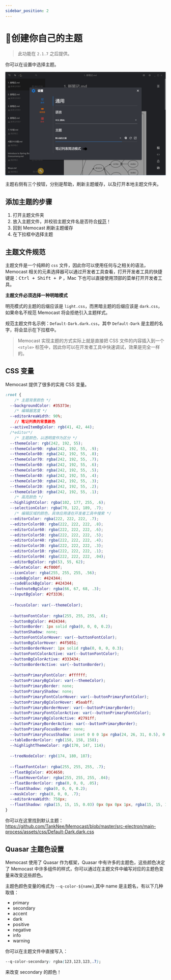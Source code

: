 ```yaml
---
sidebar_position: 2
---
```


# 🎄创建你自己的主题

> 此功能在 `2.1.7` 之后提供。

你可以在设置中选择主题。

![](/img/create-theme-1.png)

主题右侧有三个按钮，分别是帮助，刷新主题缓存，以及打开本地主题文件夹。

## 添加主题的步骤

1. 打开主题文件夹
2. 放入主题文件，并校验主题文件名是否符合[规范](#主题文件规范)！
3. 回到 Memocast 刷新主题缓存
4. 在下拉框中选择主题

## 主题文件规范

主题文件是一个纯粹的 `css` 文件，因此你可以使用任何与之相关的语法，Memocast 相关的元素选择器可以通过开发者工具查看，打开开发者工具的快捷键是：<kbd>Ctrl + Shift + P</kbd> ，Mac 下也可以直接使用顶部的菜单打开开发者工具。

**主题文件必须选择一种明暗模式**

明亮模式的主题的后缀应该是 `light.css`，而黑暗主题的后缀应该是 `dark.css`，如果命名不规范 Memocast 将会拒绝引入主题样式。

规范主题文件名示例：`Default-Dark.dark.css`，其中 `Default-Dark` 是主题的名字，将会显示在下拉框中。

> Memocast 实现主题的方式实际上就是直接把 CSS 文件的内容插入到一个 `<style>` 标签中，因此你可以在开发者工具中快速调试，效果是完全一样的。

## CSS 变量

Memocast 提供了很多的实用 CSS 变量。

```css
:root {
    /* 主题背景颜色 */
  --backgroundColor: #35373e;
    /* 编辑器宽度 */
  --editorAreaWidth: 90%;
    // 笔记列表的背景颜色
  --activeItemBgColor: rgb(41, 42, 44);
  /*editor*/
    /* 主题颜色，以透明度作为区分 */
  --themeColor: rgb(242, 192, 55);
  --themeColor90: rgba(242, 192, 55, .9);
  --themeColor80: rgba(242, 192, 55, .8);
  --themeColor70: rgba(242, 192, 55, .7);
  --themeColor60: rgba(242, 192, 55, .6);
  --themeColor50: rgba(242, 192, 55, .5);
  --themeColor40: rgba(242, 192, 55, .4);
  --themeColor30: rgba(242, 192, 55, .3);
  --themeColor20: rgba(242, 192, 55, .2);
  --themeColor10: rgba(242, 192, 55, .1);
    /* 高亮颜色 */
  --highlightColor: rgba(102, 177, 255, .6);
  --selectionColor: rgba(70, 122, 189, .7);
    /* 编辑区域的颜色，具体应用请在开发者工具中搜索 */
  --editorColor: rgba(222, 222, 222, .7);
  --editorColor80: rgba(222, 222, 222, .8);
  --editorColor60: rgba(222, 222, 222, .6);
  --editorColor50: rgba(222, 222, 222, .5);
  --editorColor40: rgba(222, 222, 222, .4);
  --editorColor30: rgba(222, 222, 222, .3);
  --editorColor10: rgba(222, 222, 222, .1);
  --editorColor04: rgba(222, 222, 222, .04);
  --editorBgColor: rgb(53, 55, 62);
  --deleteColor: #cf000f;
  --iconColor: rgba(255, 255, 255, .56);
  --codeBgColor: #424344;
  --codeBlockBgColor: #424344;
  --footnoteBgColor: rgba(66, 67, 68, .3);
  --inputBgColor: #2f3336;

  --focusColor: var(--themeColor);

  --buttonFontColor: rgba(255, 255, 255, .6);
  --buttonBgColor: #424344;
  --buttonBorder: 1px solid rgba(0, 0, 0, 0.2);
  --buttonShadow: none;
  --buttonFontColorHover: var(--buttonFontColor);
  --buttonBgColorHover: #4f5051;
  --buttonBorderHover: 1px solid rgba(0, 0, 0, 0.3);
  --buttonFontColorActive: var(--buttonFontColor);
  --buttonBgColorActive: #333434;
  --buttonBorderActive: var(--buttonBorder);

  --buttonPrimaryFontColor: #ffffff;
  --buttonPrimaryBgColor: var(--themeColor);
  --buttonPrimaryBorder: none;
  --buttonPrimaryShadow: none;
  --buttonPrimaryFontColorHover: var(--buttonPrimaryFontColor);
  --buttonPrimaryBgColorHover: #5aabff;
  --buttonPrimaryBorderHover: var(--buttonPrimaryBorder);
  --buttonPrimaryFontColorActive: var(--buttonPrimaryFontColor);
  --buttonPrimaryBgColorActive: #2791ff;
  --buttonPrimaryBorderActive: var(--buttonPrimaryBorder);
  --buttonPrimaryFocusBorder: none;
  --buttonPrimaryFocusShadow: inset 0 0 0 1px rgba(24, 26, 31, 0.5), 0 0 0 1px var(--themeColor);
  --tableBorderColor: rgb(158, 158, 158);
  --highlightThemeColor: rgb(170, 147, 114);

  --treeNodeColor: rgb(174, 180, 187);

  --floatFontColor: rgba(255, 255, 255, .7);
  --floatBgColor: #3C4650;
  --floatHoverColor: rgba(255, 255, 255, .04);
  --floatBorderColor: rgba(0, 0, 0, .05);
  --floatShadow: rgba(0, 0, 0, 0.2);
  --maskColor: rgba(0, 0, 0, .7);
  --editorAreaWidth: 750px;
  --floatShadow: rgba(15, 15, 15, 0.03) 0px 0px 0px 1px, rgba(15, 15, 15, 0.04) 0px 3px 6px, rgba(15, 15, 15, 0.05) 0px 9px 24px;
}
```

你可以在这里找到默认主题：https://github.com/TankNee/Memocast/blob/master/src-electron/main-process/assets/css/Default-Dark.dark.css

## Quasar 主题色设置

Memocast 使用了 Quasar 作为框架，Quasar 中有许多的主题色，这些颜色决定了 Memocast 中许多组件的样式，你可以通过在主题文件中编写对应的主题色变量来改变这些颜色。

主题色颜色变量的格式为 `--q-color-${name}`,其中 name 是主题名，有以下几种取值：

- primary
- secondary
- accent
- dark
- positive
- negative
- info
- warning

你可以在主题文件中直接写入：

```css
--q-color-secondary: rgba(123,123,123,.7);
```

来改变 secondary 的颜色！
